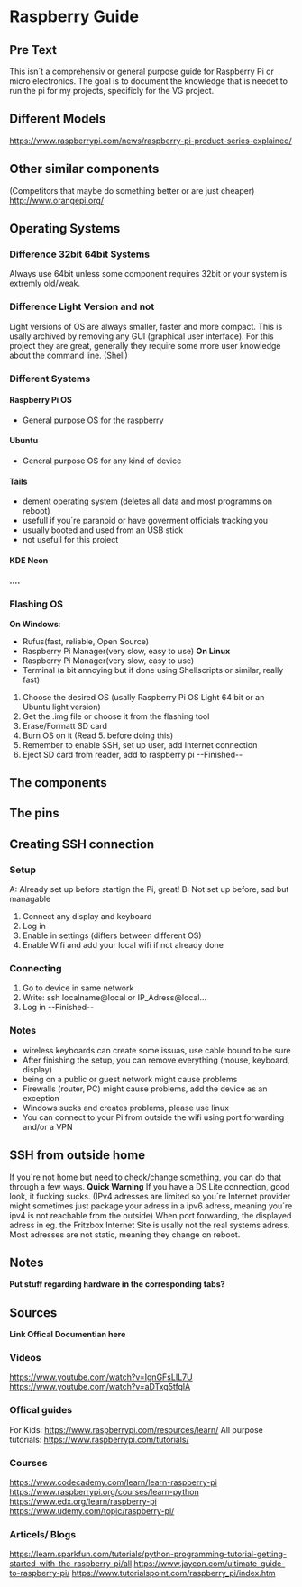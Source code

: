 # Raspberry Guide
## Pre Text
This isn´t a comprehensiv or general purpose guide for Raspberry Pi or micro electronics. The goal is to document the knowledge that is needet to run the pi for my projects, specificly for the VG project.

## Different Models
https://www.raspberrypi.com/news/raspberry-pi-product-series-explained/

## Other similar components
(Competitors that maybe do something better or are just cheaper)
http://www.orangepi.org/ 


## Operating Systems
### Difference 32bit 64bit Systems
Always use 64bit unless some component requires 32bit or your system is extremly old/weak.
### Difference Light Version and not
Light versions of OS are always smaller, faster and more compact. This is usally archived by removing any GUI (graphical user interface). For this project they are great, generally they require some more user knowledge about the command line. (Shell)
### Different Systems
#### Raspberry Pi OS
- General purpose OS for the raspberry
#### Ubuntu
- General purpose OS for any kind of device
#### Tails
- dement operating system (deletes all data and most programms on reboot)
- usefull if you´re paranoid or have goverment officials tracking you
- usually booted and used from an USB stick
- not usefull for this project
#### KDE Neon

#### ....
### Flashing OS
**On Windows**: 
- Rufus(fast, reliable, Open Source)
- Raspberry Pi Manager(very slow, easy to use)
**On Linux**
- Raspberry Pi Manager(very slow, easy to use)
- Terminal (a bit annoying but if done using Shellscripts or similar, really fast)

1. Choose the desired OS (usally Raspberry Pi OS Light 64 bit or an Ubuntu light version)
2. Get the .img file or choose it from the flashing tool
3. Erase/Formatt SD card
4. Burn OS on it (Read 5. before doing this)
5. Remember to enable SSH, set up user, add Internet connection
6. Eject SD card from reader, add to raspberry pi
--Finished--

## The components

## The pins

## Creating SSH connection
### Setup
A: Already set up before startign the Pi, great!
B: Not set up before, sad but managable
1. Connect any display and keyboard 
2. Log in
3. Enable in settings (differs between different OS)
4. Enable Wifi and add your local wifi if not already done
### Connecting
1. Go to device in same network 
2. Write: ssh localname@local or IP_Adress@local...
3. Log in
--Finished--
### Notes
- wireless keyboards can create some issuas, use cable bound to be sure
- After finishing the setup, you can remove everything (mouse, keyboard, display)
- being on a public or guest network might cause problems
- Firewalls (router, PC) might cause problems, add the device as an exception 
- Windows sucks and creates problems, please use linux
- You can connect to your Pi from outside the wifi using port forwarding and/or a VPN

## SSH from outside home
If you´re not home but need to check/change something, you can do that through a few ways.
**Quick Warning**
If you have a DS Lite connection, good look, it fucking sucks. (IPv4 adresses are limited so you´re Internet provider might sometimes just package your adress in a ipv6 adress, meaning you´re ipv4 is not reachable from the outside)
When port forwarding, the displayed  adress in eg. the Fritzbox Internet Site is usally not the real systems adress.
Most adresses are not static, meaning they change on reboot.

## Notes
**Put stuff regarding hardware in the corresponding tabs?**




## Sources
**Link Offical Documentian here**
### Videos
https://www.youtube.com/watch?v=IgnGFsLIL7U
https://www.youtube.com/watch?v=aDTxg5tfglA
### Offical guides
For Kids: https://www.raspberrypi.com/resources/learn/
All purpose tutorials: https://www.raspberrypi.com/tutorials/
### Courses
https://www.codecademy.com/learn/learn-raspberry-pi 
https://www.raspberrypi.org/courses/learn-python 
https://www.edx.org/learn/raspberry-pi
https://www.udemy.com/topic/raspberry-pi/ 
### Articels/ Blogs
https://learn.sparkfun.com/tutorials/python-programming-tutorial-getting-started-with-the-raspberry-pi/all 
https://www.jaycon.com/ultimate-guide-to-raspberry-pi/
https://www.tutorialspoint.com/raspberry_pi/index.htm

